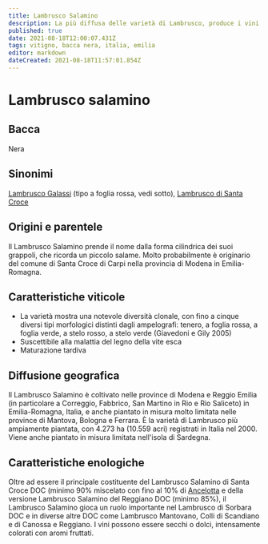 ```yaml
---
title: Lambrusco Salamino
description: La più diffusa delle varietà di Lambrusco, produce i vini più ricchi di corpo e sostanza.
published: true
date: 2021-08-18T12:00:07.431Z
tags: vitigno, bacca nera, italia, emilia
editor: markdown
dateCreated: 2021-08-18T11:57:01.854Z
---
```


# Lambrusco salamino

## Bacca
Nera
## Sinonimi
[Lambrusco Galassi](/vitigni/bacca-nera/lambrusco-galassi) (tipo a foglia rossa, vedi sotto), [Lambrusco di Santa Croce](/vitigni/bacca-nera/lambrusco-di-santa-croce)

## Origini e parentele
Il Lambrusco Salamino prende il nome dalla forma cilindrica dei suoi grappoli, che ricorda un piccolo salame. Molto probabilmente è originario del comune di Santa Croce di Carpi nella provincia di Modena in Emilia-Romagna.

## Caratteristiche viticole
- La varietà mostra una notevole diversità clonale, con fino a cinque diversi tipi morfologici distinti dagli ampelografi: tenero, a foglia rossa, a foglia verde, a stelo rosso, a stelo verde (Giavedoni e Gily 2005)
- Suscettibile alla malattia del legno della vite esca 
- Maturazione tardiva

## Diffusione geografica
Il Lambrusco Salamino è coltivato nelle province di Modena e Reggio Emilia (in particolare a Correggio, Fabbrico, San Martino in Rio e Rio Saliceto) in Emilia-Romagna, Italia, e anche piantato in misura molto limitata nelle province di Mantova, Bologna e Ferrara. È la varietà di Lambrusco più ampiamente piantata, con 4.273 ha (10.559 acri) registrati in Italia nel 2000. Viene anche piantato in misura limitata nell'isola di Sardegna.

## Caratteristiche enologiche

Oltre ad essere il principale costituente del Lambrusco Salamino di Santa Croce DOC (minimo 90% miscelato con fino al 10% di [Ancelotta](/vitigni/bacca-nera/ancelotta) e della versione Lambrusco Salamino del Reggiano DOC (minimo 85%), il Lambrusco Salamino gioca un ruolo importante nel Lambrusco di Sorbara DOC e in diverse altre DOC come Lambrusco Mantovano, Colli di Scandiano e di Canossa e Reggiano. I vini possono essere secchi o dolci, intensamente colorati con aromi fruttati.
